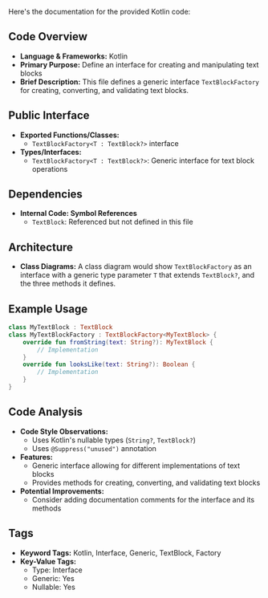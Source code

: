 Here's the documentation for the provided Kotlin code:

## Code Overview
- **Language & Frameworks:** Kotlin
- **Primary Purpose:** Define an interface for creating and manipulating text blocks
- **Brief Description:** This file defines a generic interface `TextBlockFactory` for creating, converting, and validating text blocks.

## Public Interface
- **Exported Functions/Classes:**
  - `TextBlockFactory<T : TextBlock?>` interface
- **Types/Interfaces:**
  - `TextBlockFactory<T : TextBlock?>`: Generic interface for text block operations

## Dependencies
- **Internal Code: Symbol References**
  - `TextBlock`: Referenced but not defined in this file

## Architecture
- **Class Diagrams:** A class diagram would show `TextBlockFactory` as an interface with a generic type parameter `T` that extends `TextBlock?`, and the three methods it defines.

## Example Usage
```kotlin
class MyTextBlock : TextBlock
class MyTextBlockFactory : TextBlockFactory<MyTextBlock> {
    override fun fromString(text: String?): MyTextBlock {
        // Implementation
    }
    override fun looksLike(text: String?): Boolean {
        // Implementation
    }
}
```

## Code Analysis
- **Code Style Observations:**
  - Uses Kotlin's nullable types (`String?`, `TextBlock?`)
  - Uses `@Suppress("unused")` annotation
- **Features:**
  - Generic interface allowing for different implementations of text blocks
  - Provides methods for creating, converting, and validating text blocks
- **Potential Improvements:**
  - Consider adding documentation comments for the interface and its methods

## Tags
- **Keyword Tags:** Kotlin, Interface, Generic, TextBlock, Factory
- **Key-Value Tags:**
  - Type: Interface
  - Generic: Yes
  - Nullable: Yes